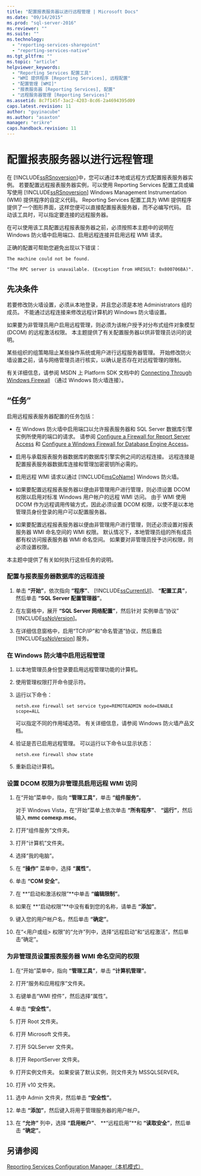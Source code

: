```yaml
---
title: "配置报表服务器以进行远程管理 | Microsoft Docs"
ms.date: "09/14/2015"
ms.prod: "sql-server-2016"
ms.reviewer: ""
ms.suite: ""
ms.technology: 
  - "reporting-services-sharepoint"
  - "reporting-services-native"
ms.tgt_pltfrm: ""
ms.topic: "article"
helpviewer_keywords: 
  - "Reporting Services 配置工具"
  - "WMI 提供程序 [Reporting Services], 远程配置"
  - "配置管理 [WMI]"
  - "报表服务器 [Reporting Services], 配置"
  - "远程服务器管理 [Reporting Services]"
ms.assetid: 8c7f145f-3ac2-4203-8cd6-2a4694395d09
caps.latest.revision: 11
author: "guyinacube"
ms.author: "asaxton"
manager: "erikre"
caps.handback.revision: 11
---
```

# 配置报表服务器以进行远程管理
  在 [!INCLUDE[ssRSnoversion](../../includes/ssrsnoversion-md.md)]中，您可以通过本地或远程方式配置报表服务器实例。 若要配置远程报表服务器实例，可以使用 Reporting Services 配置工具或编写使用 [!INCLUDE[ssRSnoversion](../../includes/ssrsnoversion-md.md)] Windows Management Instrumentation (WMI) 提供程序的自定义代码。 Reporting Services 配置工具为 WMI 提供程序提供了一个图形界面，这样您便可以直接配置报表服务器，而不必编写代码。 启动该工具时，可以指定要连接的远程服务器。  
  
 在可以使用该工具配置远程报表服务器之前，必须按照本主题中的说明在 Windows 防火墙中启用端口、启用远程连接并启用远程 WMI 请求。  
  
 正确的配置可帮助您避免出现以下错误：  
  
 `The machine could not be found.`  
  
 `"The RPC server is unavailable. (Exception from HRESULT: 0x800706BA)".`  
  
## 先决条件  
 若要修改防火墙设置，必须从本地登录，并且您必须是本地 Administrators 组的成员。 不能通过远程连接来修改远程计算机的 Windows 防火墙设置。  
  
 如果要为非管理员用户启用远程管理，则必须为该帐户授予对分布式组件对象模型 (DCOM) 的远程激活权限。 本主题提供了有关配置服务器以供非管理员访问的说明。  
  
 某些组织的组策略阻止某些操作系统或用户进行远程服务器管理。 开始修改防火墙设置之前，请与网络管理员进行核实，以确认是否存在对远程管理的限制。  
  
 有关详细信息，请参阅 MSDN 上 Platform SDK 文档中的 [Connecting Through Windows Firewall](http://go.microsoft.com/fwlink/?LinkId=63615) （通过 Windows 防火墙连接）。  
  
## “任务”  
 启用远程报表服务器配置的任务包括：  
  
-   在 Windows 防火墙中启用端口以允许报表服务器和 SQL Server 数据库引擎实例所使用的端口的请求。  请参阅 [Configure a Firewall for Report Server Access](../../reporting-services/report-server/configure-a-firewall-for-report-server-access.md) 和 [Configure a Windows Firewall for Database Engine Access](../../database-engine/configure-windows/configure-a-windows-firewall-for-database-engine-access.md)。  
  
-   启用与承载报表服务器数据库的数据库引擎实例之间的远程连接。 远程连接是配置报表服务器数据库连接和管理加密密钥所必需的。  
  
-   启用远程 WMI 请求以通过 [!INCLUDE[msCoName](../../includes/msconame-md.md)] Windows 防火墙。  
  
-   如果要配置远程报表服务器以便由非管理用户进行管理，则必须设置 DCOM 权限以启用对标准 Windows 用户帐户的远程 WMI 访问。 由于 WMI 使用 DCOM 作为远程调用传输方式，因此必须设置 DCOM 权限，以使不是以本地管理员身份登录的用户可以配置服务器。  
  
-   如果要配置远程报表服务器以便由非管理用户进行管理，则还必须设置对报表服务器 WMI 命名空间的 WMI 权限。 默认情况下，本地管理员组的所有成员都有权访问报表服务器 WMI 命名空间。 如果要对非管理员授予访问权限，则必须设置权限。  
  
 本主题中提供了有关如何执行这些任务的说明。  
  
### 配置与报表服务器数据库的远程连接  
  
1.  单击 **“开始”**，依次指向 **“程序”**、 [!INCLUDE[ssCurrentUI](../../includes/sscurrentui-md.md)]、 **“配置工具”**，然后单击 **“SQL Server 配置管理器”**。  
  
2.  在左窗格中，展开 **“SQL Server 网络配置”**，然后针对  实例单击“协议” [!INCLUDE[ssNoVersion](../../includes/ssnoversion-md.md)]。  
  
3.  在详细信息窗格中，启用“TCP/IP”和“命名管道”协议，然后重启 [!INCLUDE[ssNoVersion](../../includes/ssnoversion-md.md)] 服务。  
  
### 在 Windows 防火墙中启用远程管理  
  
1.  以本地管理员身份登录要启用远程管理功能的计算机。  
  
2.  使用管理权限打开命令提示符。  
  
3.  运行以下命令：  
  
    ```  
    netsh.exe firewall set service type=REMOTEADMIN mode=ENABLE scope=ALL  
    ```  
  
     可以指定不同的作用域选项。 有关详细信息，请参阅 Windows 防火墙产品文档。  
  
4.  验证是否已启用远程管理。 可以运行以下命令以显示状态：  
  
    ```  
    netsh.exe firewall show state  
    ```  
  
5.  重新启动计算机。  
  
### 设置 DCOM 权限为非管理员启用远程 WMI 访问  
  
1.  在“开始”菜单中，指向 **“管理工具”**，单击 **“组件服务”**。  
  
     对于 Windows Vista，在“开始”菜单上依次单击 **“所有程序”**、 **“运行”**，然后输入 **mmc comexp.msc**。  
  
2.  打开“组件服务”文件夹。  
  
3.  打开“计算机”文件夹。  
  
4.  选择“我的电脑”。  
  
5.  在 **“操作”** 菜单中，选择 **“属性”**。  
  
6.  单击 **“COM 安全”**。  
  
7.  在 **“启动和激活权限”**中单击 **“编辑限制”**。  
  
8.  如果在 **“启动权限”**中没有看到您的名称，请单击 **“添加”**。  
  
9. 键入您的用户帐户名，然后单击 **“确定”**。  
  
10. 在“\<用户或组> 权限”的“允许”列中，选择“远程启动”和“远程激活”，然后单击“确定”。  
  
### 为非管理员设置报表服务器 WMI 命名空间的权限  
  
1.  在“开始”菜单中，指向 **“管理工具”**，单击 **“计算机管理”**。  
  
2.  打开“服务和应用程序”文件夹。  
  
3.  右键单击“WMI 控件”，然后选择“属性”。  
  
4.  单击 **“安全性”**。  
  
5.  打开 Root 文件夹。  
  
6.  打开 Microsoft 文件夹。  
  
7.  打开 SQLServer 文件夹。  
  
8.  打开 ReportServer 文件夹。  
  
9. 打开实例文件夹。 如果安装了默认实例，则文件夹为 MSSQLSERVER。  
  
10. 打开 v10 文件夹。  
  
11. 选中 Admin 文件夹，然后单击 **“安全性”**。  
  
12. 单击 **“添加”**，然后键入将用于管理服务器的用户帐户。  
  
13. 在 **“允许”** 列中，选择 **“启用帐户”**、 **“远程启用”**和 **“读取安全”**，然后单击 **“确定”**。  
  
## 另请参阅  
 [Reporting Services Configuration Manager（本机模式）](../../reporting-services/install-windows/reporting-services-configuration-manager-native-mode.md)  
  
  